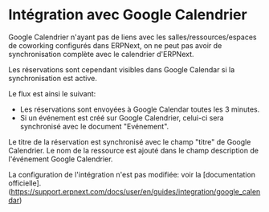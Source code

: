 <!-- add-breadcrumbs -->
<!-- add-breadcrumbs -->
# Intégration avec Google Calendrier

Google Calendrier n'ayant pas de liens avec les salles/ressources/espaces de coworking configurés dans ERPNext, on ne peut pas avoir de synchronisation complète avec le calendrier d'ERPNext.

Les réservations sont cependant visibles dans Google Calendar si la synchronisation est active.

Le flux est ainsi le suivant:
- Les réservations sont envoyées à Google Calendar toutes les 3 minutes.
- Si un événement est créé sur Google Calendrier, celui-ci sera synchronisé avec le document "Evénement".

Le titre de la réservation est synchronisé avec le champ "titre" de Google Calendrier.
Le nom de la ressource est ajouté dans le champ description de l'événement Google Calendrier.


La configuration de l'intégration n'est pas modifiée: voir la [documentation officielle].(https://support.erpnext.com/docs/user/en/guides/integration/google_calendar)


<!-- markdown -->